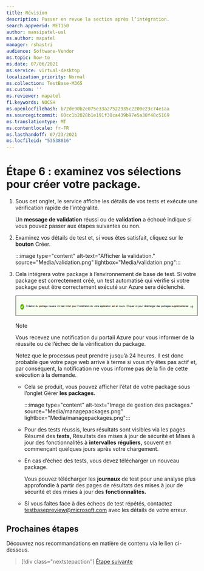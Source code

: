 ```yaml
---
title: Révision
description: Passer en revue la section après l’intégration.
search.appverid: MET150
author: mansipatel-usl
ms.author: mapatel
manager: rshastri
audience: Software-Vendor
ms.topic: how-to
ms.date: 07/06/2021
ms.service: virtual-desktop
localization_priority: Normal
ms.collection: TestBase-M365
ms.custom: ''
ms.reviewer: mapatel
f1.keywords: NOCSH
ms.openlocfilehash: b72de90b2e075e33a27522935c2200e23c74e1aa
ms.sourcegitcommit: 60cc1b2828b1e191f30ca439b97e5a38f48c5169
ms.translationtype: MT
ms.contentlocale: fr-FR
ms.lasthandoff: 07/23/2021
ms.locfileid: "53538816"
---
```

# <a name="step-6-review-your-selections-to-create-your-package"></a>Étape 6 : examinez vos sélections pour créer votre package.

1.  Sous cet onglet, le service affiche les détails de vos tests et exécute une vérification rapide de l’intégralité. 

    Un **message de validation** réussi ou de **validation** a échoué indique si vous pouvez passer aux étapes suivantes ou non.

2.  Examinez vos détails de test et, si vous êtes satisfait, cliquez sur le **bouton** Créer. 

    :::image type="content" alt-text="Afficher la validation." source="Media/validation.png" lightbox="Media/validation.png":::

3.  Cela intégrera votre package à l’environnement de base de test. Si votre package est correctement créé, un test automatisé qui vérifie si votre package peut être correctement exécuté sur Azure sera déclenché.

    ![Résultat réussi](Media/successful.png)
    
    > [!Note]
    > Vous recevez une notification du portail Azure pour vous informer de la réussite ou de l’échec de la vérification du package. 
    >
    > Notez que le processus peut prendre jusqu’à 24 heures. Il est donc probable que votre page web arrive à terme si vous n’y êtes pas actif et, par conséquent, la notification ne vous informe pas de la fin de cette exécution à la demande. 

    - Cela se produit, vous pouvez afficher l’état de votre package sous l’onglet Gérer **les packages.**

      :::image type="content" alt-text="Image de gestion des packages." source="Media/managepackages.png" lightbox="Media/managepackages.png":::

    - Pour des tests réussis, leurs résultats sont visibles via les pages Résumé des **tests,** Résultats des mises à jour de sécurité et Mises à jour des fonctionnalités à **intervalles réguliers,** souvent en commençant quelques jours après votre chargement. 
  
    - En cas d’échec des tests, vous devez télécharger un nouveau package. 
  
      Vous pouvez télécharger les **journaux** de  test pour une analyse plus approfondie à partir des pages de résultats des mises à jour de sécurité et des mises à jour des **fonctionnalités.**

    - Si vous faites face à des échecs de test répétés, contactez testbasepreview@microsoft.com avec les détails de votre erreur. 

## <a name="next-steps"></a>Prochaines étapes

Découvrez nos recommandations en matière de contenu via le lien ci-dessous.

> [!div class="nextstepaction"]
> [Étape suivante](contentguideline.md)
